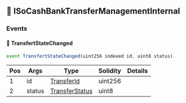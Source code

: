 ## 📜 ISoCashBankTransferManagementInternal

### Events

#### 📢 __TransfertStateChanged__
```js
event TransfertStateChanged(uint256 indexed id, uint8 status)
```
| Pos | Args | Type | Solidity | Details |
| --- | --- | --- | --- | --- |
|1 | id | [TransferId](./api-t-TransferId.md) | uint256 |  |
|2 | status | [TransferStatus](./api-t-TransferStatus.md) | uint8 |  |


